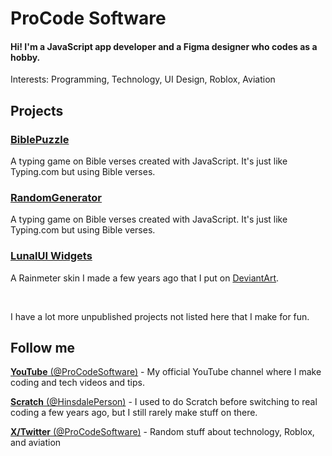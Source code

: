 # ProCode Software
#### Hi! I'm a JavaScript app developer and a Figma designer who codes as a hobby.
Interests: Programming, Technology, UI Design, Roblox, Aviation

## Projects
### [BiblePuzzle](https://procode-software.github.io/BiblePuzzle/)
A typing game on Bible verses created with JavaScript. It's just like Typing.com but using Bible verses.

### [RandomGenerator](https://procode-software.github.io/RandomGenerator/)
A typing game on Bible verses created with JavaScript. It's just like Typing.com but using Bible verses.

### [LunalUI Widgets](https://github.com/ProCode-Software/LunalUIWidgets)
A Rainmeter skin I made a few years ago that I put on [DeviantArt](https://www.deviantart.com/procodedev/art/LunalUI-Widgets-1-0-858823935).

<br>

I have a lot more unpublished projects not listed here that I make for fun.

## Follow me
[**YouTube** (@ProCodeSoftware)](https://www.youtube.com/@ProCode-Software) - My official YouTube channel where I make coding and tech videos and tips.

[**Scratch** (@HinsdalePerson)](https://scratch.mit.edu/users/HinsdalePerson) - I used to do Scratch before switching to real coding a few years ago, but I still rarely make stuff on there.

[**X/Twitter** (@ProCodeSoftware)](https://x.com/ProCodeSoftware) - Random stuff about technology, Roblox, and aviation
